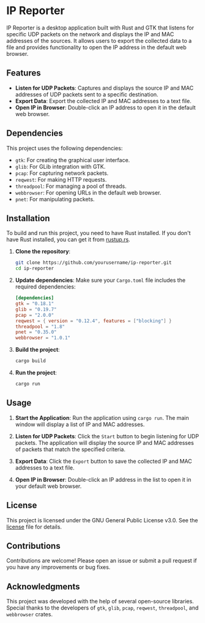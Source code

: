 # IP Reporter

IP Reporter is a desktop application built with Rust and GTK that listens for specific UDP packets on the network and displays the IP and MAC addresses of the sources. It allows users to export the collected data to a file and provides functionality to open the IP address in the default web browser.

## Features

- **Listen for UDP Packets**: Captures and displays the source IP and MAC addresses of UDP packets sent to a specific destination.
- **Export Data**: Export the collected IP and MAC addresses to a text file.
- **Open IP in Browser**: Double-click an IP address to open it in the default web browser.

## Dependencies

This project uses the following dependencies:

- `gtk`: For creating the graphical user interface.
- `glib`: For GLib integration with GTK.
- `pcap`: For capturing network packets.
- `reqwest`: For making HTTP requests.
- `threadpool`: For managing a pool of threads.
- `webbrowser`: For opening URLs in the default web browser.
- `pnet`: For manipulating packets.

## Installation

To build and run this project, you need to have Rust installed. If you don't have Rust installed, you can get it from [rustup.rs](https://rustup.rs/).

1. **Clone the repository**:

   ```sh
   git clone https://github.com/yourusername/ip-reporter.git
   cd ip-reporter
   ```

2. **Update dependencies**:
   Make sure your `Cargo.toml` file includes the required dependencies:

   ```toml
   [dependencies]
   gtk = "0.18.1"
   glib = "0.19.7"
   pcap = "2.0.0"
   reqwest = { version = "0.12.4", features = ["blocking"] }
   threadpool = "1.8"
   pnet = "0.35.0"
   webbrowser = "1.0.1"

   ```

3. **Build the project**:

   ```sh
   cargo build
   ```

4. **Run the project**:
   ```sh
   cargo run
   ```

## Usage

1. **Start the Application**:
   Run the application using `cargo run`. The main window will display a list of IP and MAC addresses.

2. **Listen for UDP Packets**:
   Click the `Start` button to begin listening for UDP packets. The application will display the source IP and MAC addresses of packets that match the specified criteria.

3. **Export Data**:
   Click the `Export` button to save the collected IP and MAC addresses to a text file.

4. **Open IP in Browser**:
   Double-click an IP address in the list to open it in your default web browser.

## License

This project is licensed under the GNU General Public License v3.0. See the [license](license) file for details.

## Contributions

Contributions are welcome! Please open an issue or submit a pull request if you have any improvements or bug fixes.

## Acknowledgments

This project was developed with the help of several open-source libraries. Special thanks to the developers of `gtk`, `glib`, `pcap`, `reqwest`, `threadpool`, and `webbrowser` crates.
